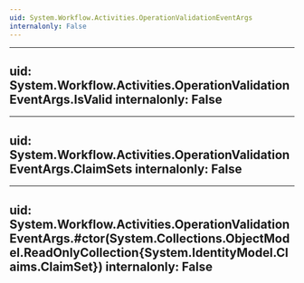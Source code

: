 ```yaml
---
uid: System.Workflow.Activities.OperationValidationEventArgs
internalonly: False
---
```


---
uid: System.Workflow.Activities.OperationValidationEventArgs.IsValid
internalonly: False
---

---
uid: System.Workflow.Activities.OperationValidationEventArgs.ClaimSets
internalonly: False
---

---
uid: System.Workflow.Activities.OperationValidationEventArgs.#ctor(System.Collections.ObjectModel.ReadOnlyCollection{System.IdentityModel.Claims.ClaimSet})
internalonly: False
---
